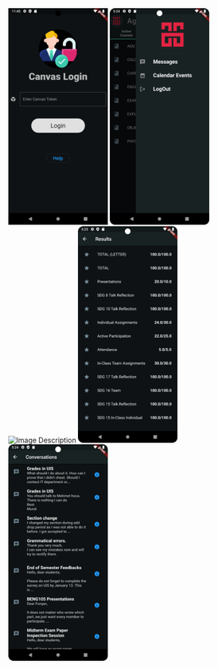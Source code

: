 <img src="login.png" alt="Image Description" width="200"/>
<img src="drawer.png" alt="Image Description" width="200"/>
<img src="course_details.png" alt="Image Description" width="200"/>
<img src="grades.png" alt="Image Description" width="200"/>
<img src="messages.png" alt="Image Description" width="200"/>


